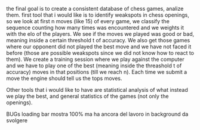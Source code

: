 the final goal is to create a consistent database of chess games, analize them. 
first tool that i would like is to identify weakspots in chess openings, so we look at first n moves (like 15) of every game, we classify the sequence counting how many times was encountered and we weights it with the elo of the players.
We see if the moves we played was good or bad, meaning inside a certain threshold t of accuracy.
We also get those games where our opponent did not played the best move and we have not faced it before (those are possible weakspots since we did not know how to react to them).
We create a training session where we play against the computer and we have to play one of the best (meaning inside the threashold t of accuracy) moves in that positions (till we reach n). 
Each time we submit a move the engine should tell us the tops moves.

Other tools that i would like to have are statistical analysis of what instead we play the best, and general statistics of the games (not only the openings).

BUGs
loading bar mostra 100% ma ha ancora del lavoro in background da svolgere